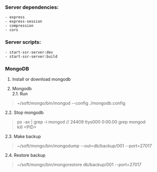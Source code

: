 ### Server dependencies:

```
- express
- express-session
- compression
- cors
```

### Server scripts:

```
- start-ssr-server:dev
- start-ssr-server:build
```

### MongoDB

1. Install or download mongodb

2. Mongodb \
2.1. Run

> ~/soft/mongo/bin/mongod --config ./mongodb.config

2.2. Stop mongodb

> ps -ax | grep -i mongod // 24409 ttys000 0:00.00 grep mongod \
> kill \<PID\>

2.3. Make backup

> ~/soft/mongo/bin/mongodump --out=db/backup/001 --port=27017

2.4. Restore backup

> ~/soft/mongo/bin/mongorestore db/backup/001 --port=27017
